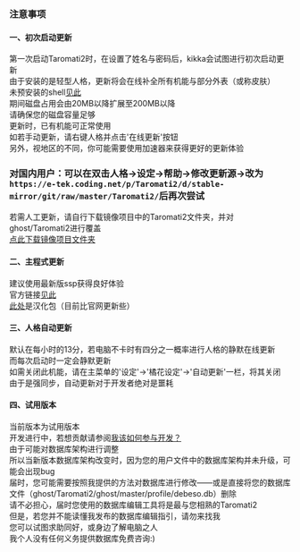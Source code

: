 ### 注意事项  

#### 一、初次启动更新  
第一次启动Taromati2时，在设置了姓名与密码后，kikka会试图进行初次启动更新  
由于安装的是轻型人格，更新将会在线补全所有机能与部分外表（或称皮肤）  
未预安装的shell[见此]( https://github.com/Taromati2/Taromati2#%E6%9C%AA%E5%AE%89%E8%A3%85%E7%9A%84shell )  
期间磁盘占用会由20MB以降扩展至200MB以降  
请确保您的磁盘容量足够  
更新时，已有机能可正常使用  
如若手动更新，请右键人格并点击'在线更新'按钮  
另外，视地区的不同，你可能需要使用加速器来获得更好的更新体验  
### **对国内用户：可以在双击人格->设定->帮助->修改更新源->改为`https://e-tek.coding.net/p/Taromati2/d/stable-mirror/git/raw/master/Taromati2/`后再次尝试**  
若需人工更新，请自行下载镜像项目中的Taromati2文件夹，并对ghost/Taromati2进行覆盖  
[点此下载镜像项目文件夹]( https://github.com/Taromati2/stable-mirror/archive/master.zip )  

#### 二、主程式更新  
建议使用最新版ssp获得良好体验  
官方链接[见此]( http://ssp.shillest.net/ )  
[此处]( https://tieba.baidu.com/p/7224493577 )是汉化包（目前比官网更新些）  

#### 三、人格自动更新  
默认在每小时的13分，若电脑不卡时有四分之一概率进行人格的静默在线更新  
而每次启动时一定会静默更新  
如需关闭此机能，请在主菜单的'设定'->'橘花设定'->'自动更新'一栏，将其关闭  
由于是强同步，自动更新对于开发者绝对是噩耗  

#### 四、试用版本  
当前版本为试用版本  
开发进行中，若想贡献请参阅[我该如何参与开发？]( https://github.com/Taromati2/Taromati2#%E6%88%91%E8%AF%A5%E5%A6%82%E4%BD%95%E5%8F%82%E4%B8%8E%E5%BC%80%E5%8F%91 )  
由于可能对数据库架构进行调整  
所以当新版本数据库架构改变时，因为您的用户文件中的数据库架构并未升级，可能会出现bug  
届时，您可能需要按照我提供的方法对数据库进行修改——或是直接将您的数据库文件（ghost/Taromati2/ghost/master/profile/debeso.db）删除  
请不必担心，届时您使用的数据库编辑工具将是最与您相熟的Taromati2  
但是，若您并不能读懂我发布的数据库编辑指引，请勿来找我  
您可以试图求助同好，或身边了解电脑之人  
我个人没有任何义务提供数据库免费咨询:)  
